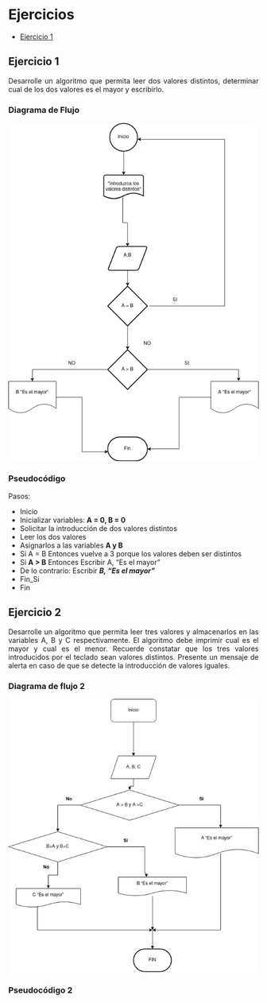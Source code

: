 <div align="justify">

# Ejercicios

- [Ejercicio 1](#ejercicio1)

## Ejercicio 1 <a name="ejercicio1"></a>

Desarrolle un algoritmo que permita leer dos valores distintos, determinar cual de los dos valores es el mayor y escribirlo.

### Diagrama de Flujo

<img src="images/diagrama-flujo.png"/>

### Pseudocódigo

Pasos:
 - Inicio
 - Inicializar variables: __A = 0, B = 0__
 - Solicitar la introducción de dos
valores distintos
 - Leer los dos valores
 - Asignarlos a las variables __A y B__
 - Si A = B Entonces vuelve a 3
porque los valores deben ser
distintos
 - Si __A > B__ Entonces
Escribir A, “Es el mayor”
 - De lo contrario: Escribir ___B, “Es
el mayor”___
 - Fin_Si
 - Fin


## Ejercicio 2 <a name="ejercicio2"></a>

Desarrolle un algoritmo que permita leer tres valores y almacenarlos en las variables A, B y C respectivamente. El algoritmo debe imprimir cual es el mayor y cual es el menor. Recuerde constatar que los tres valores introducidos por el teclado sean valores distintos. Presente un mensaje de alerta en caso de que se detecte la introducción de valores iguales.

### Diagrama de flujo 2

<img src="images/diagrama-flujo2.png"/>

### Pseudocódigo 2


</div>
